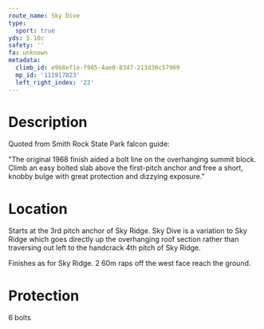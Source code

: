 ```yaml
---
route_name: Sky Dive
type:
  sport: true
yds: 5.10c
safety: ''
fa: unknown
metadata:
  climb_id: e9b8ef1e-f985-4ae0-83d7-213d30c57909
  mp_id: '111917823'
  left_right_index: '22'
---
```

# Description
Quoted from Smith Rock State Park falcon guide:

"The original 1968 finish aided a bolt line on the overhanging summit block. Climb an easy bolted slab above the first-pitch anchor and free a short, knobby bulge with great protection and dizzying exposure."

# Location
Starts at the 3rd pitch anchor of Sky Ridge. Sky Dive is a variation to Sky Ridge which goes directly up the overhanging roof section rather than traversing out left to the handcrack 4th pitch of Sky Ridge.

Finishes as for Sky Ridge. 2 60m raps off the west face reach the ground.

# Protection
6 bolts
